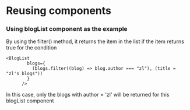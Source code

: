 # Reusing components

### Using blogList component as the example

By using the filter() method, it returns the item in the list if the item returns true for
the condition

```
<BlogList
        blogs={
          (blogs.filter((blog) => blog.author === "zl"), (title = "zl's blogs"))
        }
      />
```

In this case, only the blogs with author = 'zl' will be returned for this blogList component
